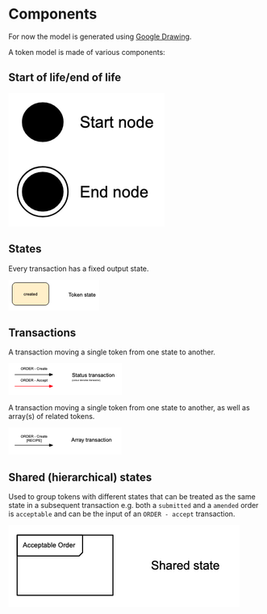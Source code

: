 # Components

For now the model is generated using [Google Drawing](https://docs.google.com/drawings/d/1PEFb19NgPAOEN-r-pZYUeSWODXd8TMp7SFHr8QLez-8/edit).

A token model is made of various components:

## Start of life/end of life

![start end nodes](../../assets/tokenModels/start-end-nodes.png)

## States

Every transaction has a fixed output state.

![token state](../../assets/tokenModels/token-state.png)

## Transactions

A transaction moving a single token from one state to another.

![status transaction](../../assets/tokenModels/status-transaction.png)

A transaction moving a single token from one state to another, as well as array(s) of related tokens.

![array transaction](../../assets/tokenModels/array-transaction.png)

## Shared (hierarchical) states

Used to group tokens with different states that can be treated as the same state in a subsequent transaction e.g. both a `submitted` and a `amended` order is `acceptable` and can be the input of an `ORDER - accept` transaction.

![shared state](../../assets/tokenModels/shared-state.png)
